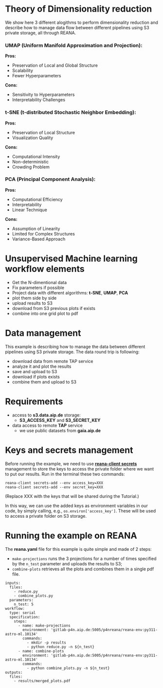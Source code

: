 # Theory of Dimensionality reduction

We show here 3 different alogithms to perform dimensionality reduction and describe how to manage data flow between different pipelines using S3 private storage, all through REANA.
 
### UMAP (Uniform Manifold Approximation and Projection):

**Pros:**
- Preservation of Local and Global Structure
- Scalability
- Fewer Hyperparameters

**Cons:**
- Sensitivity to Hyperparameters
- Interpretability Challenges

### t-SNE (t-distributed Stochastic Neighbor Embedding):

**Pros:**
- Preservation of Local Structure
- Visualization Quality

**Cons:**
- Computational Intensity
- Non-deterministic
- Crowding Problem

### PCA (Principal Component Analysis):

**Pros:**
- Computational Efficiency
- Interpretability
- Linear Technique

**Cons:**
- Assumption of Linearity
- Limited for Complex Structures
- Variance-Based Approach

# Unsupervised Machine learning workflow elements
* Get the N-dimentional data
* Fix parameters if possible  
* Project data with different algorithms: **t-SNE**, **UMAP**, **PCA**
* plot them side by side 
* upload results to S3
* download from S3 previous plots if exists
* combine into one grid plot to pdf 

# Data management 
This example is describing how to manage the data between different pipelines using S3 private storage.
The data round trip is following:
* download data from remote TAP service
* analyze it and plot the results
* save and upload to S3
* download if plots exists
* combine them and upload to S3

# Requirements
* access to **s3.data.aip.de** storage: 
  * **S3_ACCESS_KEY** and **S3_SECRET_KEY**
* data access to remote **TAP** service
  * we use public datasets from **gaia.aip.de** 

# Keys and secrets management
Before running the example, we need to use [**reana-client secrets**](https://docs.reana.io/reference/reana-client-cli-api/#secret-management-commands) management to store the keys to access the private folder where we want to put our results. Run in the terminal these two commands:

`reana-client secrets-add --env access_key=XXX`  
`reana-client secrets-add --env secret_key=XXX`

(Replace XXX with the keys that will be shared during the Tutorial.)

In this way, we can use the added keys as environment variables in our code, by simply calling, e.g., `os.environ['access_key']`. These will be used to access a private folder on S3 storage.

# Running the example on REANA

The **reana.yaml** file for this example is quite simple and made of 2 steps:
- `make-projections` runs the 3 projections for a number of times specified by the `n_test` parameter and uploads the results to S3;
- `combine-plots` retrieves all the plots and combines them in a single pdf file.

```
inputs:
  files:
    - reduce.py
    - combine_plots.py
  parameters:
    n_test: 5
workflow:
  type: serial
  specification:
    steps:
      - name: make-projections
        environment: 'gitlab-p4n.aip.de:5005/p4nreana/reana-env:py311-astro-ml.10134'
        commands:
          - mkdir -p results
          - python reduce.py -n ${n_test}
      - name: combine-plots
        environment: 'gitlab-p4n.aip.de:5005/p4nreana/reana-env:py311-astro-ml.10134'
        commands:
          - python combine_plots.py -n ${n_test}
outputs:
  files:
    - results/merged_plots.pdf
```
